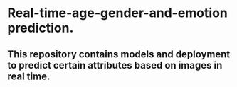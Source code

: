# Real-time-age-gender-and-emotion prediction.
## This repository contains models and deployment to predict certain attributes based on images in real time.
